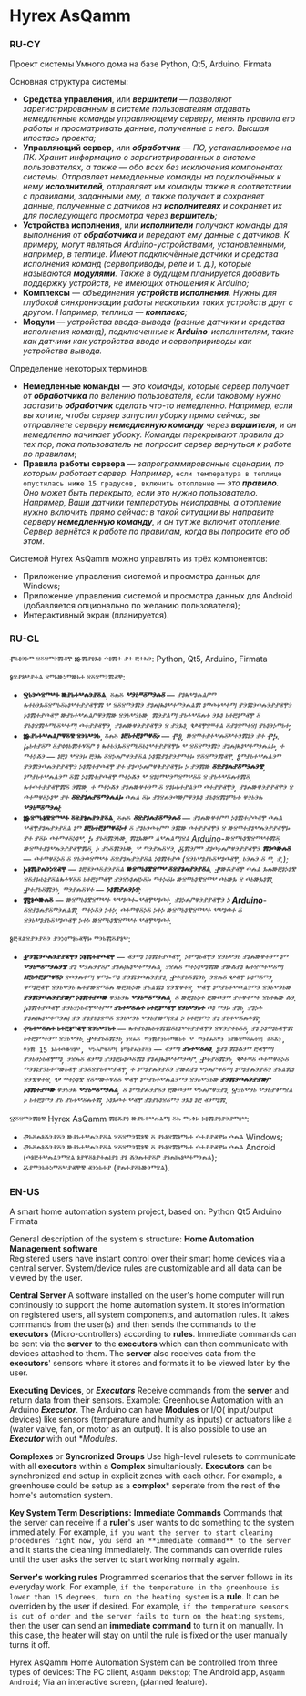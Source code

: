 # Hyrex AsQamm

### RU-CY
Проект системы Умного дома на базе
Python,
Qt5,
Arduino, 
Firmata

Основная структура системы:
- **Средства управления**, или ***вершители*** — *позволяют зарегистрированным в системе пользователям отдавать немедленные команды управляющему серверу, менять правила его работы и просматривать данные, полученные с него. Высшая ипостась проекта;*
- **Управляющий сервер**, или ***обработчик*** — *ПО, устанавливоемое на ПК. Хранит информацию о зарегистрированных в системе пользoвателях, а также — обо всех без исключения компонентах системы. Отправляет немедленные команды на подключённых к нему **исполнителей**, отправляет им команды также в соответствии с правилами, заданными ему, а также получает и сохраняет данные, полученные с датчиков на **исполнителях** и сохраняет их для последующего просмотра через **вершитель**;*
- **Устройства исполнения**, или ***исполнители*** *получают команды для выполнения от **обработчика** и передают ему данные с датчиков. К примеру, могут являться Arduino-устройствами, установленными, например, в теплице. Имеют подключённые датчики и средства исполнения команд (сервоприводы, реле и т. д.), которые называются **модулями**. Также в будущем планируется добавить поддержку устройств, не имеющих отношения к Arduino;*
- **Комплексы** — *объединения **устройств исполнения**. Нужны для глубокой синхронизации работы нескольких таких устройств друг с другом. Например, теплица — **комплекс**;*
- **Модули** — *устройства ввода-вывода (разные датчики и средства исполнения команд), подключенные к **Arduino**-исполнителям, такие как датчики как устройства ввода и сервопририводы как устройства вывода.* 


Определение некоторых терминов:
- **Немедленные команды** — *это команды, которые сервер получает от **обработчика** по велению пользователя, если таковому нужно заставить **обработчик** сделать что-то немедленно. Например, если вы хотите, чтобы сервер запустил уборку прямо сейчас, вы отправляете серверу **немедленную команду** через **вершителя**, и он немедленно начинает уборку. Команды перекрывают правила до тех пор, пока пользователь не попросит сервер вернуться к работе по правилам*;
- **Правила работы сервера** — *запрограммированные сценарии, по которым работает сервер. Например,* `если температура в теплице опустилась ниже 15 градусов, включить отопление` — *это **правило**. Оно может быть перекрыто, если это нужно пользователю. Например, Ваши датчики температуры неисправны, а отопление нужно включить прямо сейчас: в такой ситуации вы направите серверу **немедленную команду**, и он тут же включит отопление. Сервер вернётся к работе по правилам, когда вы попросите его об этом*.


Системой Hyrex AsQamm можно управлять из трёх компонентов:
- Приложение управления системой и просмотра данных для Windows;
- Приложение управления системой и просмотра данных для Android (добавляется опционально по желанию пользователя);
- Интерактивный экран (планируется).


### RU-GL
Ⱂⱃⱁⰵⰽⱅ ⱄⰻⱄⱅⰵⰿⱏⰹ Ⱆⰿⱀⱁⰳⱁ ⰴⱁⰿⰰ ⱀⰰ ⰱⰰⰸⰵ:
Python,
Qt5,
Arduino,
Firmata


Ⱁⱄⱀⱁⰲⱀⰰⱑ ⱄⱅⱃⱆⰽⱅⱆⱃⰰ ⱄⰻⱄⱅⰵⰿⱏⰹ:
- **Ⱄⱃⰵⰴⱄⱅⰲⰰ ⱆⱀⱃⰰⰲⰾⰵⱀⰻⱑ**, ⰻⰾⰻ ***ⰲⰵⱃⱎⰻⱅⰵⰾⰻ*** — *ⱀⱁⰸⰲⱁⰾⱑⱓⱅ ⰸⰰⱃⰵⰳⰻⱄⱅⱃⰻⱃⱁⰲⰰⱀⱀⱏⰹⰿ ⰲ ⱄⰻⱄⱅⰵⰿⰵ ⱀⱁⰾⱜⰸⱁⰲⰰⱅⰵⰾⱑⰿ ⱁⱅⰴⰰⰲⰰⱅⱜ ⱀⰵⰿⰵⰴⰾⰵⱀⱀⱏⰹⰵ ⰽⱁⰿⰰⱀⰴⱏⰹ ⱆⱀⱃⰰⰲⰾⱑⱓⱋⰵⰿⱆ ⱄⰵⱃⰲⰵⱃⱆ, ⰿⰵⱀⱑⱅⱜ ⱀⱃⰰⰲⰻⰾⰰ ⰵⰳⱁ ⱃⰰⰱⱁⱅⱏⰹ ⰻ ⱀⱃⱁⱄⰿⰰⱅⱃⰻⰲⰰⱅⱜ ⰴⰰⱀⱀⱏⰹⰵ, ⱀⱁⰾⱆⱍⰵⱀⱀⱏⰹⰵ ⱄ ⱀⰵⰳⱁ. Ⰲⱏⰹⱄⱎⰰⱑ ⰻⱀⱁⱄⱅⰰⱄⱜ ⱀⱃⱁⰵⰽⱅⱃⰰ;*
- **Ⱆⱀⱃⰰⰲⰾⱑⱓⱋⰻⰺ ⱄⰵⱃⰲⰵⱃ**, ⰻⰾⰻ ***ⱁⰱⱃⰰⰱⱁⱅⱍⰻⰽ*** — *ⰒⰑ, ⱆⱄⱅⰰⱀⰰⰲⰾⰻⰲⰰⰵⰿⱁⰵ ⱀⰰ ⰒⰍ. Ⱈⱃⰰⱀⰻⱅ ⰻⱀⱇⱁⱃⰿⰰⱌⰻⱓ ⱁ ⰸⰰⱃⰵⰳⰻⱄⱅⱃⰻⱃⱁⰲⰰⱀⱀⱏⰹⱈ ⰲ ⱄⰻⱄⱅⰵⰿⰵ ⱀⱁⰾⱜⰸⱁⰲⰰⱅⰵⰾⱑⱈ, ⰰ ⱅⰰⰽⰶⰵ — ⱁⰱⱁ ⰲⱄⰵⱈ ⰱⰵⰸ ⰻⱄⰽⰾⱓⱍⰵⱀⰻⱑ ⰽⱁⰿⱀⱁⱀⰵⱀⱅⰰⱈ ⱄⰻⱄⱅⰵⰿⱏⰹ. Ⱁⱅⱀⱃⰰⰲⰾⱑⰵⱅ ⱀⰵⰿⰵⰴⰾⰵⱀⱀⱏⰹⰵ ⰽⱁⰿⰰⱀⰴⱏⰹ ⱀⰰ ⱀⱁⰴⰽⰾⱓⱍⱖⱀⱀⱏⰹⱈ ⰽ ⱀⰵⰿⱆ **ⰻⱄⱀⱁⰾⱀⰻⱅⰵⰾⰵⰺ**, ⱁⱅⱀⱃⰰⰲⰾⱑⰵⱅ ⰻⰿ ⰽⱁⰿⰰⱀⰴⱏⰹ ⱅⰰⰽⰶⰵ ⰲ ⱄⱁⱁⱅⰲⰵⱅⱄⱅⰲⰻⰻ ⱄ ⱀⱃⰰⰲⰻⰾⰰⰿⰻ, ⰸⰰⰴⰰⱀⱀⱏⰹⰿⰻ ⰵⰿⱆ, ⰰ ⱅⰰⰽⰶⰵ ⱀⱁⰾⱆⱍⰰⰵⱅ ⰻ ⱄⱁⱈⱃⰰⱀⱑⰵⱅ ⰴⰰⱀⱀⱏⰹⰵ, ⱀⱁⰾⱆⱍⰵⱀⱀⱏⰹⰵ ⱄ ⰴⰰⱅⱍⰻⰽⱁⰲ ⱀⰰ **ⰻⱄⱀⱁⰾⱀⰻⱅⰵⰾⱑⱈ** ⰴⰾⱑ ⰻⱈ ⱀⱁⱄⰾⰵⰴⱆⱓⱋⰵⰳⱁ ⱀⱃⱁⱄⰿⱁⱅⱃⰰ ⱍⰵⱃⰵⰸ ***ⰲⰵⱃⱎⰻⱅⰵⰾⱜ***;*
- **Ⱆⱄⱅⱃⱁⰺⱄⱅⰲⰰ ⰻⱄⱀⱁⰾⱀⰵⱀⰻⱑ**, ⰻⰾⰻ ***ⰻⱄⱀⱁⰾⱀⰻⱅⰵⰾⰻ*** — *ⱀⱁⰾⱆⱍⰰⱓⱅ ⰽⱁⰿⰰⱀⰴⱏⰹ ⰴⰾⱑ ⰲⱏⰹⱀⱁⰾⱀⰵⱀⰻⱑ ⱁⱅ **ⱁⰱⱃⰰⰱⱁⱅⱍⰻⰽⰰ** ⰻ ⱀⱁⱃⰵⰴⰰⱓⱅ ⰵⰿⱆ ⰴⰰⱀⱀⱏⰹⰵ ⱄ ⱆⱄⱅⰰⱀⱁⰲⰾⰵⱀⱀⱏⰹⱈ ⱀⰰ ⱀⰻⱈ ⰴⰰⱅⱍⰻⰽⱁⰲ. Ⰽ ⱀⱃⰻⰿⰵⱃⱆ, ⰿⱁⰳⱆⱅ ⱑⰲⰾⱑⱅⱜⱄⱑ Arduino-ⱆⱄⱅⱃⱁⰺⱄⱅⰲⰰⰿⰻ, ⱆⱄⱅⰰⱀⱁⰲⰾⰵⱀⱀⱏⰹⰿⰻ, ⰽ ⱀⱃⰻⰿⰵⱃⱆ, ⰲ ⱅⰵⱀⰾⰻⱌⰵ. Ⰻⰿⰵⱓⱅ ⱀⱁⰴⰽⰾⱓⱍⰵⱀⱀⱏⰹⰵ **ⰿⱁⰴⱆⰾⰻ** — ⰴⰰⱅⱍⰻⰽⰻ ⰻ ⱄⱃⰵⰴⱄⱅⰲⰰ ⰻⱄⱀⱁⰾⱀⰵⱀⰻⱑ ⰽⱁⰿⰰⱀⰴ (ⱄⰵⱃⰲⱁⱀⱃⰻⰲⱁⰴⱏⰹ, ⱃⰵⰾⰵ ⰻ ⱅ. ⱀ.);*
- **Ⰽⱁⰿⱀⰾⰵⰽⱄⱏⰹ** — *ⱁⰱⱐⰵⰴⰻⱀⰵⱀⰻⱑ **ⱆⱄⱅⱃⱁⰺⱄⱅⰲ ⰻⱄⱀⱁⰾⱀⰵⱀⰻⱑ**. Ⱀⱆⰶⱀⱏⰹ ⰴⰾⱑ ⰳⰾⱆⰱⱁⰽⱁⰺ ⱄⰻⱀⱈⱃⱁⱀⰻⱑⰸⰰⱌⰻⰻ ⱃⰰⰱⱁⱅⱏⰹ ⱀⰵⱄⰽⱁⰾⱜⰽⰻⱈ ⱅⰰⰽⰻⱈ ⱆⱄⱅⱃⱁⰺⱄⱅⰲ ⰴⱃⱆⰳ ⱄ ⰴⱃⱆⰳⱁⰿ. Ⱀⰰⱀⱃⰻⰿⰵⱃ, ⱅⰵⱀⰾⰻⱌⰰ — ***ⰽⱁⰿⱀⰾⰵⰽⱄ***;*
- **Ⰿⱁⰴⱆⰾⰻ** — *ⱆⱄⱅⱃⱁⰺⱄⱅⰲⰰ ⰲⰲⱁⰴⰰ-ⰲⱏⰹⰲⱁⰴⰰ, ⱀⱁⰽⰾⱓⱍⰵⱀⱀⱏⰹⰵ ⰽ **Arduino**-ⰻⱄⱀⱁⰾⱀⰻⱅⰵⰾⱑⰿ, ⱅⰰⰽⰻⰵ ⰽⰰⰽ: ⰴⰰⱅⱍⰻⰽⰻ ⰽⰰⰽ ⱆⱄⱅⱃⱁⰺⱄⱅⰲⰰ ⰲⰲⱁⰴⰰ ⰻ ⱄⰵⱃⰲⱁⱀⱃⰻⰲⱁⰴⱏⰹ ⰽⰰⰽ ⱆⱄⱅⱃⱁⰺⱄⱅⰲⰰ ⰲⱏⰹⰲⱁⰴⰰ.*


Ⱁⰱⱐⱑⱄⱀⰵⱀⰻⰵ ⱀⰵⰽⱁⱅⱁⱃⱏⰹⱈ ⱅⰵⱃⰿⰻⱀⱁⰲ:
- **Ⱀⰵⰿⰵⰴⰾⰵⱀⱀⱏⰹⰵ ⰽⱁⰿⰰⱀⰴⱏⰹ** — *ⱏⰵⱅⱁ ⰽⱁⰿⰰⱀⰴⱏⰹ, ⰽⱁⱅⱁⱃⱏⰹⰵ ⱄⰵⱃⰲⰵⱃ ⱀⱁⰾⱆⱍⰰⰵⱅ ⱁⱅ **ⰲⰵⱃⱎⰻⱅⰵⰾⰵⰺ** ⱀⱁ ⰲⰵⰾⰵⱀⰻⱓ ⱀⱁⰾⱜⰸⱁⰲⰰⱅⰵⰾⱑ, ⰵⱄⰾⰻ ⱅⰰⰽⱁⰲⱁⰿⱆ ⱀⱆⰶⱀⱁ ⰸⰰⱄⱅⰰⰲⰻⱅⱜ **ⱁⰱⱃⰰⰱⱁⱅⱍⰻⰽ** ⱄⰴⰵⰾⰰⱅⱜ ⱍⱅⱁ-ⱅⱁ ⱀⰵⰿⰵⰴⰾⰵⱀⱀⱁ. Ⱀⰰⱀⱃⰻⰿⰵⱃ, ⰵⱄⰾⰻ Ⰲⱏⰹ ⱈⱁⱅⰻⱅⰵ, ⱍⱅⱁⰱⱏⰹ ⱄⰵⱃⰲⰵⱃ ⰸⰰⱀⱆⱄⱅⰻⰾ ⱆⰱⱁⱃⰽⱆ ⱀⱃⱑⰿⱁ ⱄⰵⰺⱍⰰⱄ, ⰲⱏⰹ ⱁⱅⱀⱃⰰⰲⰴⱑⰵⱅⰵ ⱄⰵⱃⰲⰵⱃⱆ **ⱀⰵⰿⰵⰴⰾⰵⱀⱀⱆⱓ ⰽⱁⰿⰰⱀⰴⱆ** ⱍⰵⱃⰵⰸ **ⰲⰵⱃⱎⰻⱅⰵⰾⱑ**, ⰻ ⱆⰱⱁⱃⰽⰰ ⰱⱆⰴⰵⱅ ⱀⰰⱍⰰⱅⰰ ⱄⱃⰰⰸⱆ ⰶⰵ. Ⰽⱁⰿⰰⱀⰴⱏⰹ ⱀⰵⱃⰵⰽⱃⱏⰹⰲⰰⱓⱅ **ⱀⱃⰰⰲⰻⰾⰰ ⱃⰰⰱⱁⱅⱏⰹ ⱄⰵⱃⰲⰵⱃⰰ** ⰴⱁ ⱅⰵⱈ ⱀⱁⱃ, ⱀⱁⰽⰰ ⱀⱁⰾⱜⰸⱁⰲⰰⱅⰵⰾⱜ ⱀⰵ ⱀⱁⱀⱃⱁⱄⱅⰻ ⱄⰵⱃⰲⰵⱃ ⰲⰵⱃⱀⱆⱅⱜⱄⱑ ⰽ ⱃⰰⰱⱁⱅⰵ ⱀⱁ ⱀⱃⰰⰲⰻⰾⰰⰿ*;
- **Ⱂⱃⰰⰲⰻⰾⰰ ⱃⰰⰱⱁⱅⱏⰹ ⱄⰵⱃⰲⰵⱃⰰ** — *ⰸⰰⱀⱃⱁⰳⱃⰰⰿⰿⰻⱃⱁⰲⰰⱀⱀⱏⰹⰵ ⱄⱌⰵⱀⰰⱃⰻⰻ, ⱀⱁ ⰽⱁⱅⱁⱃⱏⰹⰿ ⱃⰰⰱⱁⱅⰰⰵⱅ ⱄⰵⱃⰲⰵⱃ. Ⱀⰰⱀⱃⰻⰿⰵⱃ,* `ⰵⱄⰾⰻ ⱅⰵⰿⱀⰵⱃⰰⱅⱆⱃⰰ ⰲ ⱅⰵⱀⰾⰻⱌⰵ ⱁⱀⱆⱄⱅⰻⰾⰰⱄⱜ ⱀⰻⰶⰵ, ⱍⰵⰿ 15 ⰳⱃⰰⰴⱆⱄⱁⰲ, ⰲⰽⰾⱓⱍⰻⱅⱜ ⱁⱅⱁⱀⰾⰵⱀⰻⰵ` — *ⱏⰵⱅⱁ **ⱀⱃⰰⰲⰻⰾⱁ**. Ⱁⱀⱁ ⰿⱁⰶⰵⱅ ⰱⱏⰹⱅⱜ ⱀⰵⱃⰵⰽⱃⱏⰹⱅⱁ, ⰵⱄⰾⰻ ⱏⰵⱅⱁ ⱀⰵⱁⰱⱈⱁⰴⰻⰿⱁ ⱀⱁⰾⱜⰸⱁⰲⰰⱅⰵⰴⱓ. Ⱀⰰⱀⰻⰿⰵⱃ, Ⰲⰰⱎⰻ ⰴⰰⱅⱍⰻⰽⰻ ⱅⰵⰿⱀⰵⱃⰰⱅⱆⱃⱏⰹ ⱀⰵⰻⱄⱀⱃⰰⰲⱀⱏⰹ, ⰰ ⱁⱅⱁⱀⰾⰵⱀⰻⰵ ⱀⱆⰶⱀⱁ ⰲⰽⰾⱓⱍⰻⱅⱜ ⱁⱅⱁⱀⰾⰵⱀⰻⰵ ⱀⱃⱑⰿⱁ ⱄⰵⰺⱍⰰⱄ. Ⰲ ⱅⰰⰽⱁⰺ ⱄⰻⱅⱆⰰⱌⰻⰻ ⰲⱏⰹ ⱁⱅⱀⱃⰰⰲⰾⱑⰵⱅⰵ ⱄⰵⱃⰲⰵⱃⱆ **ⱀⰵⰿⰵⰴⰾⰵⱀⱀⱆⱓ ⰽⱁⰿⰰⱀⰴⱆ** ⱍⰵⱃⰵⰸ **ⰲⰵⱃⱎⰻⱅⰵⰾⱑ**, ⰻ ⱁⱅⱁⱀⰾⰵⱀⰻⰵ ⰱⱆⰴⰵⱅ ⰲⰽⰾⱓⱍⰵⱀⱁ. Ⱄⰵⱃⰲⰵⱃ ⰲⰵⱃⱀⱖⱅⱄⱑ ⰽ ⱃⰰⰱⱁⱅⰵ ⱀⱃ ⱀⱃⰰⰲⰻⰾⰰⰿ, ⰽⱁⰳⰴⰰ ⰲⱏⰹ ⱀⱁⱀⱃⱁⱄⰻⱅⰵ ⰵⰳⱁ ⱁⰱ ⱏⰵⱅⱁⰿ*.


Ⱄⰻⱄⱅⰵⰿⱁⰺ Hyrex AsQamm ⰿⱁⰶⱀⱁ ⱆⱀⱃⰰⰲⰾⱑⱅⱜ ⰻⰸ ⱅⱃⱖⱈ ⰽⱁⰿⱀⱁⱀⰵⱀⱅⱁⰲ:
- Ⱂⱃⰻⰾⱁⰶⰵⱀⰻⰵ ⱆⱀⱃⰰⰲⰾⰵⱀⰻⱑ ⱄⰻⱄⱅⰵⰿⱁⰺ ⰻ ⱀⱃⱁⱄⰿⱁⱅⱃⰰ ⰴⰰⱀⱀⱏⰹⱈ ⰴⰾⱑ Windows;
- Ⱂⱃⰻⰾⱁⰶⰵⱀⰻⰵ ⱆⱀⱃⰰⰲⰾⰵⱀⰻⱑ ⱄⰻⱄⱅⰵⰿⱁⰺ ⰻ ⱀⱃⱁⱄⰿⱁⱅⱃⰰ ⰴⰰⱀⱀⱏⰹⱈ ⰴⰾⱑ Android (ⰴⱁⰱⰰⰲⰾⱑⰵⱅⱄⱑ ⱁⱀⱌⰻⱁⱀⰰⰾⱜⱀⱁ ⱀⱁ ⰶⰵⰾⰰⱀⰻⱓ ⱀⱁⰾⱜⰸⱁⰲⰰⱅⰵⰾⱑ);
- Ⰻⱀⱅⰵⱃⰰⰽⱅⰻⰲⱀⱏⰹⰺ ⱏⰵⰽⱃⰰⱀ (ⱀⰾⰰⱀⰻⱃⱆⰵⱅⱄⱑ).



### EN-US
A smart home automation system project, based on:
Python
Qt5
Arduino
Firmata

General description of the system's structure:
**Home Automation Management software**   
Registered users have instant control over their smart home devices via a central server.
System/device rules are customizable and all data can be viewed by the user.
  
**Central Server**
A software installed on the user's home computer will run continously to support the home automation system. 
It stores information on registered users, all system components, and automation rules. 
It takes commands from the user(s) and then sends the commands to the **executors** (Micro-controllers) according to **rules**.
Immediate commands can be sent via the **server** to the **executors** which can then communicate with devices attached to them. 
The **server** also receives data from the **executors**' sensors where it stores and formats it to be viewed later by the user.
  
**Executing Devices**, or ***Executors*** 
Receive commands from the **server** and return data from their sensors. 
Example: Greenhouse Automation with an Arduino ***Executor***.
The Arduino can have **Modules** or I/O( input/output devices) like sensors (temperature and humity as inputs) or actuators like a (water valve, fan, or motor as an output).
It is also possible to use an ***Executor*** with out **Modules*. 
 
**Complexes** or **Syncronized Groups** 
Use high-level rulesets to communicate with all **executors** within a **Complex** simultaniously. 
**Executors** can be synchronized and setup in explicit zones with each other. 
For example, a greenhouse could be setup as a **complex*** seperate from the rest of the home's automation system.
 
**Key System Term Descriptions:**
**Immediate Commands** 
Commands that the server can receive if a **ruler**'s user wants to do something to the system immediately. 
For example, `if you want the server to start cleaning procedures right now, you send an **immediate command** to the server` and it starts the cleaning immediately. 
The commands can override rules until the user asks the server to start working normally again.
 
**Server's working rules** 
Programmed scenarios that the server follows in its everyday work. 
For example, `if the temperature in the greenhouse is lower than 15 degrees, turn on the heating system` is a **rule**. 
It can be overriden by the user if desired. 
For example, `if the temperature sensors is out of order and the server fails to turn on the heating systems`, then the user can send an **immediate command** to turn it on manually. In this case, the heater will stay on until the rule is fixed or the user manually turns it off.


Hyrex AsQamm Home Automation System can be controlled from three types of devices:
The PC client, `AsQamm Dekstop`;
The Android app, `AsQamm Android`;
Via an interactive screen, (planned feature).
